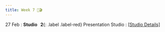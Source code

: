```yaml
---
title: Week 7 🎤🎬
---
```


27 Feb
: **Studio &nbsp; 2**{: .label .label-red} Presentation Studio
  : [[Studio Details]](https://xiaoganghe.github.io/InVEST-Cities-in-Nature/studio/studio-2)
